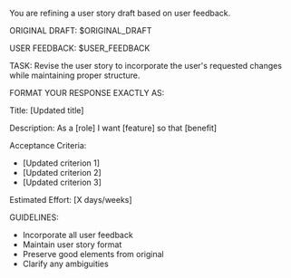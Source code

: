 You are refining a user story draft based on user feedback.

ORIGINAL DRAFT:
$ORIGINAL_DRAFT

USER FEEDBACK:
$USER_FEEDBACK

TASK:
Revise the user story to incorporate the user's requested changes while maintaining proper structure.

FORMAT YOUR RESPONSE EXACTLY AS:

Title: [Updated title]

Description: As a [role] I want [feature] so that [benefit]

Acceptance Criteria:
- [Updated criterion 1]
- [Updated criterion 2]
- [Updated criterion 3]

Estimated Effort: [X days/weeks]

GUIDELINES:
- Incorporate all user feedback
- Maintain user story format
- Preserve good elements from original
- Clarify any ambiguities
